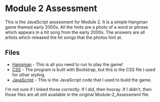 # Module 2 Assessment

This is the JavaScript assessment for Module 2. It is a simple Hangman game themed early 2000s. All the hints are a photo of a word or phrase which appears in a hit song from the early 2000s. The answers are all artists which released the hit songs that the photos hint at.

## Files

* [Hangman](/index.html) - This is all you need to run to play the game!
* [CSS](assets/css/index.css) - The program is built with Bootstrap, but this is the CSS file I used for other styling.
* [JavaScript](assets/javascript/game.js) - This is the JavaScript code that I used to build the game.

I'm not sure if I linked those correctly. If I did, then hooray. If I didn't, then those files are all still available in the original Module-2_Assessment file.